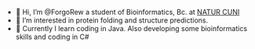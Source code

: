 - 👋 Hi, I’m @ForgoRew a student of Bioinformatics, Bc. at [NATUR CUNI](https://www.natur.cuni.cz/eng)
- 👀 I’m interested in protein folding and structure predictions.
- 🌱 Currently I learn coding in Java. Also developing some bioinformatics skills and coding in C#
<!---
- 💞️ I’m looking to collaborate on ...
- 📫 How to reach me ...
--->
<!---
ForgoRew/ForgoRew is a ✨ special ✨ repository because its `README.md` (this file) appears on your GitHub profile.
You can click the Preview link to take a look at your changes.
--->
